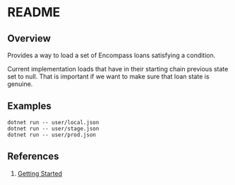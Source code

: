 # README

## Overview

Provides a way to load a set of Encompass loans satisfying a condition.

Current implementation loads that have in their starting chain previous state set to null.  That is important if we want to make sure that loan state is genuine.

## Examples

```
dotnet run -- user/local.json
dotnet run -- user/stage.json
dotnet run -- user/prod.json
```

## References

1. [Getting Started](https://docs.microsoft.com/en-us/azure/cosmos-db/sql-api-get-started)